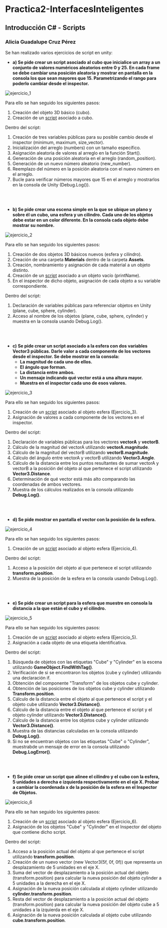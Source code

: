 # Practica2-InterfacesInteligentes
## Introducción C# - Scripts
### Alicia Guadalupe Cruz Pérez
Se han realizado varios ejercicios de script en unity:

- **a) Se pide crear un script asociado al cubo que inicialice un array a un conjunto de valores numéricos aleatorios entre 0 y 25. En cada frame se debe cambiar una posición aleatoria y mostrar en pantalla en la consola los que sean mayores que 15. Parametrizando el rango para poderlo cambiar desde el inspector.**

![ejercicio_1](gifs/ejercicio_1.gif)

Para ello se han seguido los siguientes pasos:
1. Creación del objeto 3D básico (cubo).
2. Creación de un [script](scripts/ejercicio1_script.cs) asociado a cubo.
   
Dentro del script:

1. Creación de tres variables públicas para su posible cambio desde el inspector (minimum, maximum, size_vector).
2. Inicialización del arreglo (numbers) con un tamaño específico.
3. Asignación aleatoria de valores al arreglo en la función Start().
4. Generación de una posición aleatoria en el arreglo (random_position).
5. Generación de un nuevo número aleatorio (new_number).
6. Reemplazo del número en la posición aleatoria con el nuevo número en el arreglo.
7. Bucle para verificar números mayores que 15 en el arreglo y mostrarlos en la consola de Unity (Debug.Log()).

<br><br>

- **b) Se pide crear una escena simple en la que se ubique un plano y sobre él un cubo, una esfera y un cilindro. Cada uno de los objetos debe estar en un color diferente. En la consola cada objeto debe mostrar su nombre.**

![ejercicio_2](gifs/ejercicio_2.gif)

Para ello se han seguido los siguientes pasos:
1. Creación de dos objetos 3D básicos nuevos (esfera y cilindro).
2. Creación de una carpeta **Materials** dentro de la carpeta **Assets**.
3. Creación, nombramiento y asignación de cada material a un objeto distinto.
4. Creación de un [script](scripts/ejercicio2_script.cs) asociado a un objeto vacío (printName).
5. En el inspector de dicho objeto, asignación de cada objeto a su variable correspondiente.

Dentro del script:

1. Declaración de variables públicas para referenciar objetos en Unity (plane, cube, sphere, cylinder).
2. Acceso al nombre de los objetos (plane, cube, sphere, cylinder) y muestra en la consola usando Debug.Log().

<br><br>

- **c) Se pide crear un script asociado a la esfera con dos variables Vector3 públicas. Darle valor a cada componente de los vectores desde el inspector. Se debe mostrar en la consola:**
   + **La magnitud de cada uno de ellos.**
   + **El ángulo que forman.**
   + **La distancia entre ambos.**
   + **Un mensaje indicando qué vector está a una altura mayor.**
   + **Muestra en el inspector cada uno de esos valores.**

![ejercicio_3](gifs/ejercicio_3.gif)

Para ello se han seguido los siguientes pasos:
1. Creación de un [script](scripts/ejercicio3_script.cs) asociado al objeto esfera (Ejercicio_3).
2. Asignación de valores a cada componente de los vectores en el inspector.

Dentro del script:

1. Declaración de variables públicas para los vectores **vectorA** y **vectorB**.
2. Cálculo de la magnitud del vectorA utilizando **vectorA.magnitude**.
3. Cálculo de la magnitud del vectorB utilizando **vectorB.magnitude**.
4. Cálculo del ángulo entre vectorA y vectorB utilizando **Vector3.Angle**.
5. Cálculo de la distancia entre los puntos resultantes de sumar vectorA y vectorB a la posición del objeto al que pertenece el script utilizando **Vector3.Distance**.
6. Determinación de qué vector está más alto comparando las coordenadas de ambos vectores.
7. Muestra de los cálculos realizados en la consola utilizando **Debug.Log()**.

<br><br>

- **d) Se pide mostrar en pantalla el vector con la posición de la esfera.**

![ejercicio_4](gifs/ejercicio_4.gif)

Para ello se han seguido los siguientes pasos:
1. Creación de un [script](scripts/ejercicio4_script.cs) asociado al objeto esfera (Ejercicio_4).

Dentro del script:

1. Acceso a la posición del objeto al que pertenece el script utilizando **transform.position**.
2. Muestra de la posición de la esfera en la consola usando Debug.Log().

<br><br>

- **e) Se pide crear un script para la esfera que muestre en consola la distancia a la que están el cubo y el cilindro.**

![ejercicio_5](gifs/ejercicio_5.gif)

Para ello se han seguido los siguientes pasos:
1. Creación de un [script](scripts/ejercicio5_script.cs) asociado al objeto esfera (Ejercicio_5).
2. Asignación a cada objeto de una etiqueta identificativa.

Dentro del script:
1. Búsqueda de objetos con las etiquetas "Cube" y "Cylinder" en la escena utilizando **GameObject.FindWithTag()**.
2. Verificación de si se encontraron los objetos (cube y cylinder) utilizando una declaración if.
3. Obtención del componente "Transform" de los objetos cube y cylinder.
4. Obtención de las posiciones de los objetos cube y cylinder utilizando **Transform.position**.
5. Cálculo de la distancia entre el objeto al que pertenece el script y el objeto cube utilizando **Vector3.Distance()**.
6. Cálculo de la distancia entre el objeto al que pertenece el script y el objeto cylinder utilizando **Vector3.Distance()**.
7. Cálculo de la distancia entre los objetos cube y cylinder utilizando **Vector3.Distance()**.
8. Muestra de las distancias calculadas en la consola utilizando **Debug.Log()**.
9. Si no se encuentran objetos con las etiquetas "Cube" o "Cylinder", muestrabde un mensaje de error en la consola utilizando **Debug.LogError()**.

<br><br>

- **f) Se pide crear un script que alinee el cilindro y el cubo con la esfera, 5 unidades a derecha e izquierda respectivamente en el eje X. Probar a cambiar la coordenada x de la posición de la esfera en el Inspector de Objetos.**

![ejercicio_6](gifs/ejercicio_6.gif)

Para ello se han seguido los siguientes pasos:
1. Creación de un [script](scripts/ejercicio6_script.cs) asociado al objeto esfera (Ejercicio_6).
2. Asignación de los objetos "Cube" y "Cylinder" en el Inspector del objeto que contiene dicho script.

Dentro del script:
1. Acceso a la posición actual del objeto al que pertenece el script utilizando **transform.position**.
2. Creación de un nuevo vector (new Vector3(5f, 0f, 0f)) que representa un desplazamiento de 5 unidades en el eje X.
3. Suma del vector de desplazamiento a la posición actual del objeto (transform.position) para calcular la nueva posición del objeto cylinder a 5 unidades a la derecha en el eje X.
4. Asignación de la nueva posición calculada al objeto cylinder utilizando **cylinder.transform.position**.
5. Resta del vector de desplazamiento a la posición actual del objeto (transform.position) para calcular la nueva posición del objeto cube a 5 unidades a la izquierda en el eje X.
6. Asignación de la nueva posición calculada al objeto cube utilizando **cube.transform.position**.
